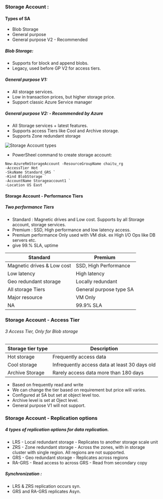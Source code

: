 ### Storage Account :
#### Types of SA
- Blob Storage
- General purpose
- General purpose V2 - Recommended 

##### Blob Storage:
- Supports for block and append blobs.
- Legacy, used before GP V2 for access tiers.

##### General purpose V1:
- All storage services.
- Low in transaction prices, but higher storage price.
- Support classic Azure Service manager

##### General purpose V2: - Recommended by Azure
- All Storage services + latest features. 
- Supports access Tiers like Cool and Archive storage.
- Supports Zone redundant storage

![Storage Account types](https://www.edureka.co/community/?qa=blob&qa_blobid=12800761455423777756)


- PowerSheel command to create storage account:
```
New-AzureRmStorageAccount -ResourceGroupName chaitu_rg
-AccessTier Hot `
-SkuName Standard_GRS `
-Kind BlobStorage `
-AccountName Storageaccount1 `
-Location US East `
```
#### Storage Account - Performance Tiers
##### Two performance Tiers
- Standard : Magnetic drives and Low cost. Supports by all Storage account, storage services. 
- Premium : SSD, High performance and low latency access. 
- Premium performance Only used with VM disk. ex High I/O Ops like DB servers etc.
- give 99.% SLA, uptime

Standard | Premium
---|---
Magnetic drives & Low cost|SSD, High Performance
Low latency|High latency
Geo redundant storage|Locally redundant
All storage Tiers| General purpose type SA
Major resource |VM Only
NA | 99.9% SLA

### Storage Account - Access Tier
###### 3 Access Tier, Only for Blob storage

Storage tier type|Description
---|---
Hot storage| Frequently access data
Cool storage| Infrequently access data at least 30 days old
Archive Storage| Rarely access data more than 180 days

- Based on frequently read and write
- We can change the tier based on requirement but price will varies. 
- Configured at SA but set at object level too.
- Archive level is set at Oject level.
- General purpose V1 will not support.

### Storage Account - Replication options
##### 4 types of replication options for data replication.

- LRS - Local redundant storage - Replicates to another storage scale unit 
- ZRS - Zone redundant storage - Across the zones, with in storage cluster with single region. All regions are not supported.
- GRS - Geo redundant storage - Replicates across regions
- RA-GRS - Read access to across GRS - Read from secondary copy

##### Synchronization :
- LRS & ZRS replication occurs syn.
- GRS and RA-GRS replicates Asyn.
